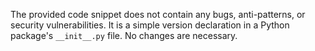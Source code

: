 The provided code snippet does not contain any bugs, anti-patterns, or security vulnerabilities. It is a simple version declaration in a Python package's `__init__.py` file. No changes are necessary.